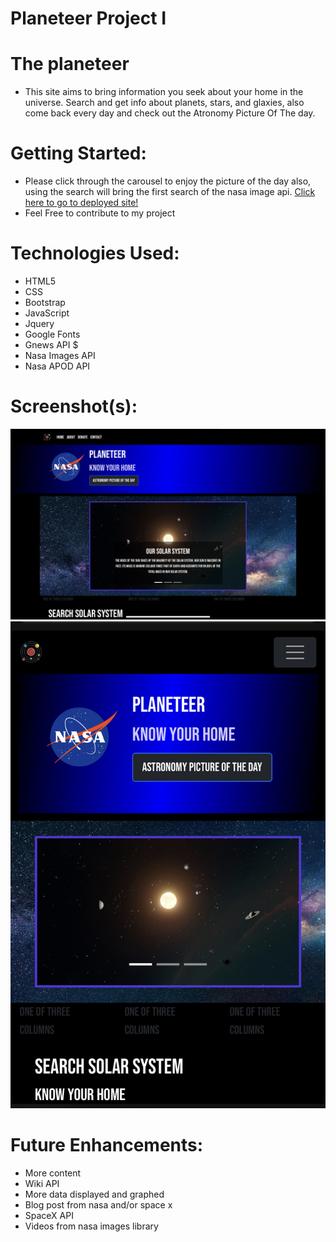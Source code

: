 # Planeteer Project  I
# The planeteer 
* This site aims to bring information you seek about your home in the universe. Search and get info about planets, stars, and glaxies, also come back every day and check out the Atronomy Picture Of The day. 

# Getting Started: 
* Please click through the carousel to enjoy the picture of the day
also, using the search will bring the first search of the nasa image api.
[Click here to go to deployed site!](https://angry-fermat-671a4b.netlify.app/?fname=London&lname=Get+Info)
* Feel Free to contribute to my project


# Technologies Used: 
* HTML5
* CSS 
* Bootstrap
* JavaScript
* Jquery
* Google Fonts
* Gnews API $
* Nasa Images API
* Nasa APOD API


# Screenshot(s): 

![Screen Shot](img/IMG_0317.jpg?raw=true "desktop view")
![Screen Shot](img/IMG_0262.jpg?raw=true "mobile view")




# Future Enhancements: 
* More content 
* Wiki API
* More data displayed and graphed 
* Blog post from nasa and/or space x 
* SpaceX API
* Videos from nasa images library